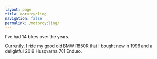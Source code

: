 ```yaml
---
layout: page
title: motorcycling
navigation: false
permalink: /motorcycling/
---
```


I've had 14 bikes over the years. 

Currently, I ride my good old BMW R850R that I bought new in 1996 and a delightful 2019 Husqvarna 701 Enduro.

